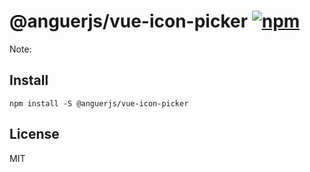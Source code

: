 # @anguerjs/vue-icon-picker [![npm](https://img.shields.io/npm/v/@anguerjs/vue-icon-picker.svg)](https://npmjs.com/package/@anguerjs/vue-icon-picker)

Note:

## Install
```shell
npm install -S @anguerjs/vue-icon-picker
```


## License

MIT
